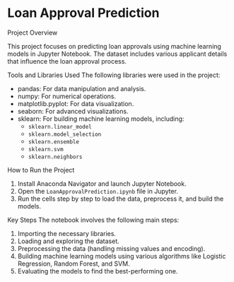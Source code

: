 # Loan Approval Prediction

Project Overview

This project focuses on predicting loan approvals using machine learning models in Jupyter Notebook. 
The dataset includes various applicant details that influence the loan approval process.

Tools and Libraries Used
The following libraries were used in the project:
- pandas: For data manipulation and analysis.
- numpy: For numerical operations.
- matplotlib.pyplot: For data visualization.
- seaborn: For advanced visualizations.
- sklearn: For building machine learning models, including:
  - `sklearn.linear_model`
  - `sklearn.model_selection`
  - `sklearn.ensemble`
  - `sklearn.svm`
  - `sklearn.neighbors`

How to Run the Project
1. Install Anaconda Navigator and launch Jupyter Notebook.
2. Open the `LoanApprovalPrediction.ipynb` file in Jupyter.
3. Run the cells step by step to load the data, preprocess it, and build the models.

Key Steps
The notebook involves the following main steps:
1. Importing the necessary libraries.
2. Loading and exploring the dataset.
3. Preprocessing the data (handling missing values and encoding).
4. Building machine learning models using various algorithms like Logistic Regression, Random Forest, and SVM.
5. Evaluating the models to find the best-performing one.
